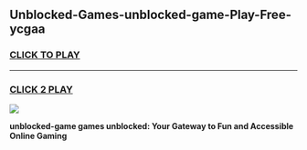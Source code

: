 
## Unblocked-Games-unblocked-game-Play-Free-ycgaa
<h3>
<a href="https://premium76.site?title=unblocked-game&ref=09A">CLICK TO PLAY</a></h3>
<hr>

<h3>
<a href="https://premium76.site?title=unblocked-game&ref=09A">CLICK 2 PLAY</a>
  
</h3>

<a href="https://premium76.site?title=unblocked-game&ref=09A"><img src="https://clearcache.store/games.png"></a>


**unblocked-game games unblocked: Your Gateway to Fun and Accessible Online Gaming**
